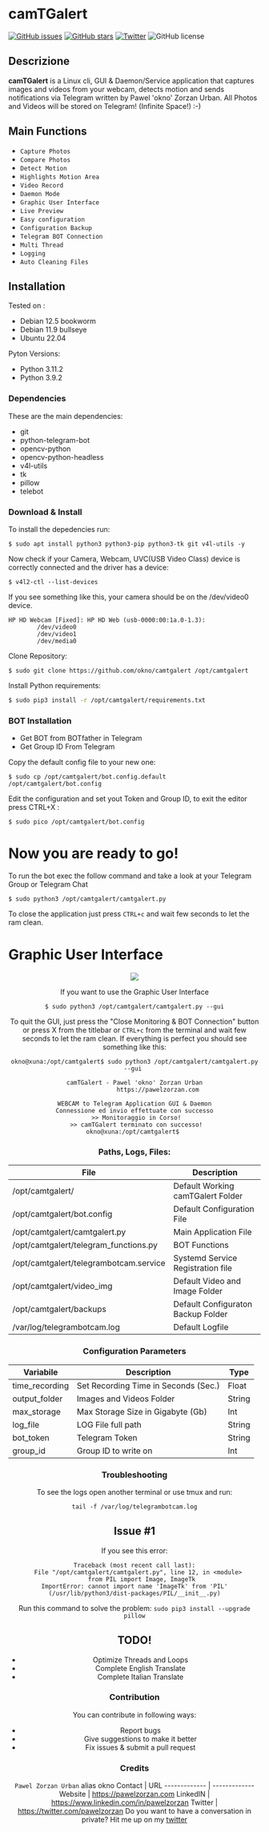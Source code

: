 # camTGalert
[![GitHub issues](https://img.shields.io/github/issues/okno/camtgalert.svg)](https://github.com/okno/camtgalert/issues) [![GitHub stars](https://img.shields.io/github/stars/okno/camtgalert.svg)](https://github.com/okno/camtgalert/stargazers) [![Twitter](https://img.shields.io/twitter/url/https/github.com/okno/camtgalert.svg?style=social)](https://twitter.com/intent/tweet?text=Wow:&url=https%3A%2F%2Fgithub.com%2Fokno%2Fcamtgalert)
![GitHub license](https://img.shields.io/github/license/okno/camtgalert.svg)

## Descrizione
**camTGalert** is a Linux cli, GUI &amp; Daemon/Service application that captures images and videos from your webcam, detects motion and sends notifications via Telegram written by Pawel 'okno' Zorzan Urban. 
 All Photos and Videos will be stored on Telegram! (Infinite Space!) :-)

## Main Functions 
- `Capture Photos`
- `Compare Photos`
- `Detect Motion`
- `Highlights Motion Area`
- `Video Record`
- `Daemon Mode`
- `Graphic User Interface`
- `Live Preview`
- `Easy configuration`
- `Configuration Backup`
- `Telegram BOT Connection`
- `Multi Thread`
- `Logging`
- `Auto Cleaning Files`

## Installation
Tested on :
- Debian 12.5 bookworm
- Debian 11.9 bullseye
- Ubuntu 22.04
 
Pyton Versions:
- Python 3.11.2
- Python 3.9.2
### Dependencies
These are the main dependencies:
- git 
- python-telegram-bot
- opencv-python
- opencv-python-headless
- v4l-utils
- tk
- pillow
- telebot

### Download & Install 
To install the depedencies run:
```
$ sudo apt install python3 python3-pip python3-tk git v4l-utils -y
```
Now check if your Camera, Webcam, UVC(USB Video Class) device is correctly connected and the driver has a device: 
```
$ v4l2-ctl --list-devices
```
If you see something like this, your camera should be on the /dev/video0 device. 
```
HP HD Webcam [Fixed]: HP HD Web (usb-0000:00:1a.0-1.3):
        /dev/video0
        /dev/video1
        /dev/media0
```
Clone Repository:
```
$ sudo git clone https://github.com/okno/camtgalert /opt/camtgalert
```
Install Python requirements: 
```bash
$ sudo pip3 install -r /opt/camtgalert/requirements.txt
```
### BOT Installation
- Get BOT from BOTfather in Telegram
- Get Group ID From Telegram
  
Copy the default config file to your new one: 
```
$ sudo cp /opt/camtgalert/bot.config.default /opt/camtgalert/bot.config
```
Edit the configuration and set yout Token and Group ID, to exit the editor press CTRL+X :
```
$ sudo pico /opt/camtgalert/bot.config
```
# Now you are ready to go!
To run the bot exec the follow command and take a look at your Telegram Group or Telegram Chat
```
$ sudo python3 /opt/camtgalert/camtgalert.py 
```
To close the application just press ```CTRL+c``` and wait few seconds to let the ram clean.
# Graphic User Interface 
<p align="center">
<img src="https://raw.githubusercontent.com/okno/camtgalert/master/screenshotGUI.jpeg" /></p>
<center>
 
If you want to use the Graphic User Interface 
```
$ sudo python3 /opt/camtgalert/camtgalert.py --gui
```
To quit the GUI, just press the "Close Monitoring & BOT Connection" button or press X from the titlebar or ```CTRL+c``` from the terminal and wait few seconds to let the ram clean.
If everything is perfect you should see something like this:
```
okno@xuna:/opt/camtgalert$ sudo python3 /opt/camtgalert/camtgalert.py --gui 

camTGalert - Pawel 'okno' Zorzan Urban
             https://pawelzorzan.com

WEBCAM to Telegram Application GUI & Daemon
Connessione ed invio effettuate con successo
 >> Monitoraggio in Corso!
 >> camTGalert terminato con successo!
okno@xuna:/opt/camtgalert$ 
```
### Paths, Logs, Files: 
File | Description
------------- | -------------
/opt/camtgalert/ | Default Working camTGalert Folder
/opt/camtgalert/bot.config | Default Configuration File 
/opt/camtgalert/camtgalert.py | Main Application File
/opt/camtgalert/telegram_functions.py | BOT Functions 
/opt/camtgalert/telegrambotcam.service | Systemd Service Registration file
/opt/camtgalert/video_img | Default Video and Image Folder
/opt/camtgalert/backups | Default Configuraton Backup Folder
/var/log/telegrambotcam.log | Default Logfile 
### Configuration Parameters 
Variabile | Description | Type
------------- | ------------- | -------------
time_recording | Set Recording Time in Seconds (Sec.) | Float
output_folder | Images and Videos Folder | String
max_storage | Max Storage Size in Gigabyte (Gb) | Int
log_file | LOG File full path | String
bot_token | Telegram Token | String 
group_id | Group ID to write on | Int 
### Troubleshooting
To see the logs open another terminal or use tmux and run: 
```
tail -f /var/log/telegrambotcam.log
```
## Issue #1
If you see this error: 
```
Traceback (most recent call last):
  File "/opt/camtgalert/camtgalert.py", line 12, in <module>
    from PIL import Image, ImageTk
ImportError: cannot import name 'ImageTk' from 'PIL' (/usr/lib/python3/dist-packages/PIL/__init__.py)
```
Run this command to solve the problem: 
```sudo pip3 install --upgrade pillow```
## TODO!
- Optimize Threads and Loops 
- Complete English Translate
- Complete Italian Translate

### Contribution
You can contribute in following ways:

   - Report bugs
   - Give suggestions to make it better
   - Fix issues & submit a pull request

### Credits 
 `Pawel Zorzan Urban` alias okno 
Contact | URL
------------- | -------------
Website | https://pawelzorzan.com 
LinkedIN | https://www.linkedin.com/in/pawelzorzan
Twitter | https://twitter.com/pawelzorzan
Do you want to have a conversation in private? Hit me up on my [twitter](https://twitter.com/pawelzorzan)
